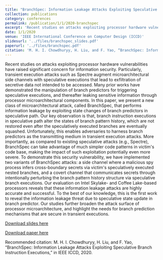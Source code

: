 ```yaml
---
title: "BranchSpec: Information Leakage Attacks Exploiting Speculative Branch Instruction Executions"
collection: publications
category: conferences
permalink: /publication/1/1/2020-branchspec
excerpt: 'Recent studies on attacks exploiting processor hardware vulnerabilities have raised significant concern for information security. Particularly, transient execution attacks such as Spectre augment microarchitectural side channels with speculative executions that lead to exfiltration of secretive data not intended to be accessed. Many prior works have demonstrated the manipulation of branch predictors for triggering speculative executions, and thereafter leaking sensitive information through processor microarchitectural components. In this paper, we present a new class of microarchitectural attack, called BranchSpec, that performs information leakage by exploiting state changes of branch predictors in speculative path. Our key observation is that, branch instruction executions in speculative path alter the states of branch pattern history, which are not restored even after the speculatively executed branches are eventually squashed. Unfortunately, this enables adversaries to harness branch predictors as the transmitting medium in transient execution attacks. More importantly, as compared to existing speculative attacks (e.g., Spectre), BranchSpec can take advantage of much simpler code patterns in victim&apos;s code base, making the impact of such exploitation potentially even more severe. To demonstrate this security vulnerability, we have implemented two variants of BranchSpec attacks: a side channel where a malicious spy process infers cross-boundary secrets via victim&apos;s speculatively executed nested branches, and a covert channel that communicates secrets through intentionally perturbing the branch pattern history structure via speculative branch executions. Our evaluation on Intel Skylake- and Coffee Lake-based processors reveals that these information leakage attacks are highly accurate and successful. To the best of our knowledge, this is the first work to reveal the information leakage threat due to speculative state update in branch predictor. Our studies further broaden the attack surface of processor microarchitecture, and highlight the needs for branch prediction mechanisms that are secure in transient executions.'
date: 1/1/2020
venue: 'IEEE International Conference on Computer Design (ICCD)'
slidesurl: '../files/branchspec_slides.pdf'
paperurl: '../files/branchspec.pdf'
citation: 'M. H. I. Chowdhuryy, H. Liu, and F. Yao, “BranchSpec: Information Leakage Attacks Exploiting Speculative Branch Instruction Executions,” in IEEE ICCD, 2020.'
---
```

Recent studies on attacks exploiting processor hardware vulnerabilities have raised significant concern for information security. Particularly, transient execution attacks such as Spectre augment microarchitectural side channels with speculative executions that lead to exfiltration of secretive data not intended to be accessed. Many prior works have demonstrated the manipulation of branch predictors for triggering speculative executions, and thereafter leaking sensitive information through processor microarchitectural components. In this paper, we present a new class of microarchitectural attack, called BranchSpec, that performs information leakage by exploiting state changes of branch predictors in speculative path. Our key observation is that, branch instruction executions in speculative path alter the states of branch pattern history, which are not restored even after the speculatively executed branches are eventually squashed. Unfortunately, this enables adversaries to harness branch predictors as the transmitting medium in transient execution attacks. More importantly, as compared to existing speculative attacks (e.g., Spectre), BranchSpec can take advantage of much simpler code patterns in victim&apos;s code base, making the impact of such exploitation potentially even more severe. To demonstrate this security vulnerability, we have implemented two variants of BranchSpec attacks: a side channel where a malicious spy process infers cross-boundary secrets via victim&apos;s speculatively executed nested branches, and a covert channel that communicates secrets through intentionally perturbing the branch pattern history structure via speculative branch executions. Our evaluation on Intel Skylake- and Coffee Lake-based processors reveals that these information leakage attacks are highly accurate and successful. To the best of our knowledge, this is the first work to reveal the information leakage threat due to speculative state update in branch predictor. Our studies further broaden the attack surface of processor microarchitecture, and highlight the needs for branch prediction mechanisms that are secure in transient executions.

[Download slides here](../files/branchspec_slides.pdf)

[Download paper here](../files/branchspec.pdf)

Recommended citation: M. H. I. Chowdhuryy, H. Liu, and F. Yao, “BranchSpec: Information Leakage Attacks Exploiting Speculative Branch Instruction Executions,” in IEEE ICCD, 2020.